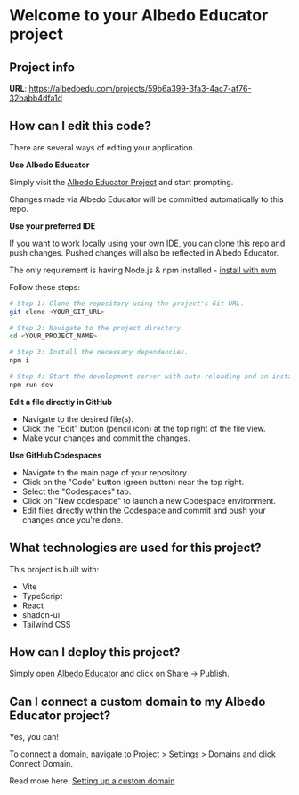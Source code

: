 # Welcome to your Albedo Educator project

## Project info

**URL**: https://albedoedu.com/projects/59b6a399-3fa3-4ac7-af76-32babb4dfa1d

## How can I edit this code?

There are several ways of editing your application.

**Use Albedo Educator**

Simply visit the [Albedo Educator Project](https://albedoedu.com/projects/59b6a399-3fa3-4ac7-af76-32babb4dfa1d) and start prompting.

Changes made via Albedo Educator will be committed automatically to this repo.

**Use your preferred IDE**

If you want to work locally using your own IDE, you can clone this repo and push changes. Pushed changes will also be reflected in Albedo Educator.

The only requirement is having Node.js & npm installed - [install with nvm](https://github.com/nvm-sh/nvm#installing-and-updating)

Follow these steps:

```sh
# Step 1: Clone the repository using the project's Git URL.
git clone <YOUR_GIT_URL>

# Step 2: Navigate to the project directory.
cd <YOUR_PROJECT_NAME>

# Step 3: Install the necessary dependencies.
npm i

# Step 4: Start the development server with auto-reloading and an instant preview.
npm run dev
```

**Edit a file directly in GitHub**

- Navigate to the desired file(s).
- Click the "Edit" button (pencil icon) at the top right of the file view.
- Make your changes and commit the changes.

**Use GitHub Codespaces**

- Navigate to the main page of your repository.
- Click on the "Code" button (green button) near the top right.
- Select the "Codespaces" tab.
- Click on "New codespace" to launch a new Codespace environment.
- Edit files directly within the Codespace and commit and push your changes once you're done.

## What technologies are used for this project?

This project is built with:

- Vite
- TypeScript
- React
- shadcn-ui
- Tailwind CSS

## How can I deploy this project?

Simply open [Albedo Educator](https://albedoedu.com/projects/59b6a399-3fa3-4ac7-af76-32babb4dfa1d) and click on Share -> Publish.

## Can I connect a custom domain to my Albedo Educator project?

Yes, you can!

To connect a domain, navigate to Project > Settings > Domains and click Connect Domain.

Read more here: [Setting up a custom domain](https://docs.albedoedu.com/tips-tricks/custom-domain#step-by-step-guide)
